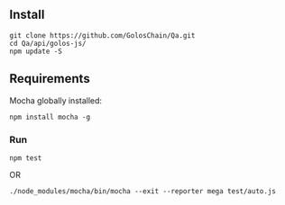 ## Install
```
git clone https://github.com/GolosChain/Qa.git
cd Qa/api/golos-js/
npm update -S
```

## Requirements
Mocha globally installed:
```
npm install mocha -g
```

### Run
```
npm test
```
OR
```
./node_modules/mocha/bin/mocha --exit --reporter mega test/auto.js
```